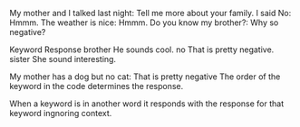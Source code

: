My mother and I talked last night: Tell me more about your family.
I said No: Hmmm.
The weather is nice: Hmmm.
Do you know my brother?: Why so negative?

Keyword				Response
brother				He sounds cool.
no 					That is pretty negative.
sister				She sound interesting.

My mother has a dog but no cat: That is pretty negative
The order of the keyword in the code determines the response.

When a keyword is in another word it responds with the response for that keyword ingnoring context.